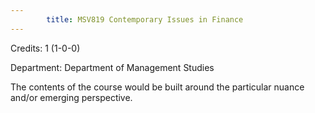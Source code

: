 ```yaml
---
        title: MSV819 Contemporary Issues in Finance
---
```

Credits: 1 (1-0-0)

Department: Department of Management Studies

The contents of the course would be built around the particular nuance and/or emerging perspective.